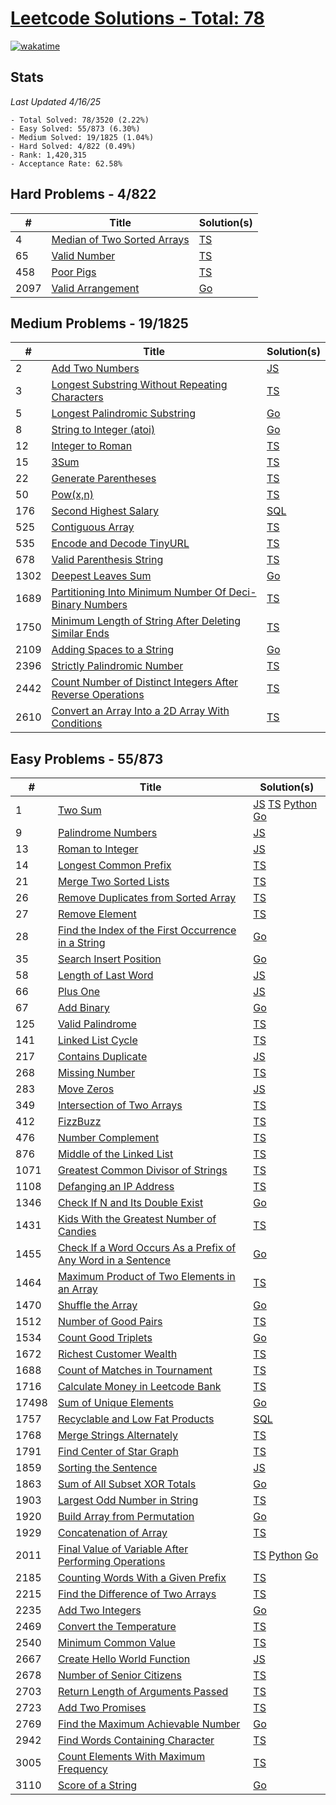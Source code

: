 # [Leetcode Solutions - Total: 78](https://leetcode.com/dickey)

[![wakatime](https://wakatime.com/badge/github/dickeyy/leetcode.svg)](https://wakatime.com/badge/github/dickeyy/leetcode)

## Stats

_Last Updated 4/16/25_

```
- Total Solved: 78/3520 (2.22%)
- Easy Solved: 55/873 (6.30%)
- Medium Solved: 19/1825 (1.04%)
- Hard Solved: 4/822 (0.49%)
- Rank: 1,420,315
- Acceptance Rate: 62.58%
```

## Hard Problems - 4/822

| #    | Title                                                                                    | Solution(s)              |
| ---- | ---------------------------------------------------------------------------------------- | ------------------------ |
| 4    | [Median of Two Sorted Arrays](https://leetcode.com/problems/median-of-two-sorted-arrays) | [TS](/hard/4/4.ts)       |
| 65   | [Valid Number](https://leetcode.com/problems/valid-number/)                              | [TS](/hard/65/65.ts)     |
| 458  | [Poor Pigs](https://leetcode.com/problems/poor-pigs)                                     | [TS](/hard/458/458.ts)   |
| 2097 | [Valid Arrangement](https://leetcode.com/problems/valid-arrangement)                     | [Go](/hard/2097/main.go) |

## Medium Problems - 19/1825

| #    | Title                                                                                                                                                  | Solution(s)                |
| ---- | ------------------------------------------------------------------------------------------------------------------------------------------------------ | -------------------------- |
| 2    | [Add Two Numbers](https://leetcode.com/problems/add-two-numbers)                                                                                       | [JS](/medium/2/2.js)       |
| 3    | [Longest Substring Without Repeating Characters](https://leetcode.com/problems/longest-substring-without-repeating-characters)                         | [TS](/medium/3/3.ts)       |
| 5    | [Longest Palindromic Substring](https://leetcode.com/problems/longest-palindromic-substring)                                                           | [Go](/medium/5/main.go)    |
| 8    | [String to Integer (atoi)](https://leetcode.com/problems/string-to-integer-atoi/)                                                                      | [Go](/medium/8/main.go)    |
| 12   | [Integer to Roman](https://leetcode.com/problems/integer-to-roman)                                                                                     | [TS](/medium/12/12.ts)     |
| 15   | [3Sum](https://leetcode.com/problems/3sum)                                                                                                             | [TS](/medium/15/15.ts)     |
| 22   | [Generate Parentheses](https://leetcode.com/problems/generate-parentheses)                                                                             | [TS](/medium/22/22.ts)     |
| 50   | [Pow(x,n)](https://leetcode.com/problems/powx-n)                                                                                                       | [TS](/medium/50/50.ts)     |
| 176  | [Second Highest Salary](https://leetcode.com/problems/second-highest-salary)                                                                           | [SQL](/medium/176/176.sql) |
| 525  | [Contiguous Array](https://leetcode.com/problems/contiguous-array)                                                                                     | [TS](/medium/525/525.ts)   |
| 535  | [Encode and Decode TinyURL](https://leetcode.com/problems/encode-and-decode-tinyurl/)                                                                  | [TS](/medium/535/535.ts)   |
| 678  | [Valid Parenthesis String](https://leetcode.com/problems/valid-parenthesis-string/description/?envType=daily-question&envId=2024-04-07)                | [TS](/medium/678/678.ts)   |
| 1302 | [Deepest Leaves Sum](https://leetcode.com/problems/deepest-leaves-sum)                                                                                 | [Go](/medium/1302/main.go) |
| 1689 | [Partitioning Into Minimum Number Of Deci-Binary Numbers](https://leetcode.com/problems/partitioning-into-minimum-number-of-deci-binary-numbers)       | [TS](/medium/1669/1689.ts) |
| 1750 | [Minimum Length of String After Deleting Similar Ends](https://leetcode.com/problems/minimum-length-of-string-after-deleting-similar-ends)             | [TS](/medium/1750/1750.ts) |
| 2109 | [Adding Spaces to a String](https://leetcode.com/problems/adding-spaces-to-a-string)                                                                   | [Go](/medium/2109/main.go) |
| 2396 | [Strictly Palindromic Number](https://leetcode.com/problems/strictly-palindromic-number)                                                               | [TS](/medium/2396/2396.ts) |
| 2442 | [Count Number of Distinct Integers After Reverse Operations](https://leetcode.com/problems/count-number-of-distinct-integers-after-reverse-operations) | [TS](/medium/2442/2442.ts) |
| 2610 | [Convert an Array Into a 2D Array With Conditions](https://leetcode.com/problems/convert-an-array-into-a-2d-array-with-conditions)                     | [TS](/medium/2610/2610.ts) |

## Easy Problems - 55/873

| #     | Title                                                                                                                                                      | Solution(s)                                                                        |
| ----- | ---------------------------------------------------------------------------------------------------------------------------------------------------------- | ---------------------------------------------------------------------------------- |
| 1     | [Two Sum](https://leetcode.com/problems/two-sum)                                                                                                           | [JS](/easy/1/1.js) [TS](/easy/1/1.ts) [Python](/easy/1/1.py) [Go](/easy/1/main.go) |
| 9     | [Palindrome Numbers](https://leetcode.com/problems/palindrome-number)                                                                                      | [JS](/easy/9/9.js)                                                                 |
| 13    | [Roman to Integer](https://leetcode.com/problems/roman-to-integer)                                                                                         | [JS](/easy/13/13.js)                                                               |
| 14    | [Longest Common Prefix](https://leetcode.com/problems/longest-common-prefix)                                                                               | [TS](/easy/14/14.ts)                                                               |
| 21    | [Merge Two Sorted Lists](https://leetcode.com/problems/merge-two-sorted-lists)                                                                             | [TS](/easy/21/21.ts)                                                               |
| 26    | [Remove Duplicates from Sorted Array](https://leetcode.com/problems/remove-duplicates-from-sorted-array)                                                   | [TS](/easy/26/26.ts)                                                               |
| 27    | [Remove Element](https://leetcode.com/problems/remove-element)                                                                                             | [TS](/easy/27/27.ts)                                                               |
| 28    | [Find the Index of the First Occurrence in a String](https://leetcode.com/problems/find-the-index-of-the-first-occurrence-in-a-string)                     | [Go](/easy/28/main.go)                                                             |
| 35    | [Search Insert Position](https://leetcode.com/problems/search-insert-position)                                                                             | [Go](/easy/35/main.go)                                                             |
| 58    | [Length of Last Word](https://leetcode.com/problems/length-of-last-word)                                                                                   | [JS](/easy/58/58.js)                                                               |
| 66    | [Plus One](https://leetcode.com/problems/plus-one)                                                                                                         | [JS](/easy/66/66.js)                                                               |
| 67    | [Add Binary](https://leetcode.com/problems/add-binary)                                                                                                     | [Go](/easy/67/main.go)                                                             |
| 125   | [Valid Palindrome](https://leetcode.com/problems/valid-palindrome)                                                                                         | [TS](/easy/125/125.ts)                                                             |
| 141   | [Linked List Cycle](https://leetcode.com/problems/linked-list-cycle)                                                                                       | [TS](/easy/141/141.ts)                                                             |
| 217   | [Contains Duplicate](https://leetcode.com/problems/contains-duplicate)                                                                                     | [JS](/easy/217/217.js)                                                             |
| 268   | [Missing Number](https://leetcode.com/problems/missing-number)                                                                                             | [TS](/easy/268/268.ts)                                                             |
| 283   | [Move Zeros](https://leetcode.com/problems/move-zeroes)                                                                                                    | [JS](/easy/283/283.js)                                                             |
| 349   | [Intersection of Two Arrays](https://leetcode.com/problems/intersection-of-two-arrays)                                                                     | [TS](/easy/349/349.ts)                                                             |
| 412   | [FizzBuzz](https://leetcode.com/problems/fizz-buzz)                                                                                                        | [TS](/easy/412/412.ts)                                                             |
| 476   | [Number Complement](https://leetcode.com/problems/number-complement)                                                                                       | [TS](/easy/476/476.ts)                                                             |
| 876   | [Middle of the Linked List](https://leetcode.com/problems/middle-of-the-linked-list)                                                                       | [TS](/easy/876/876.ts)                                                             |
| 1071  | [Greatest Common Divisor of Strings](https://leetcode.com/problems/greatest-common-divisor-of-strings)                                                     | [TS](/easy/1071/1071.ts)                                                           |
| 1108  | [Defanging an IP Address](https://leetcode.com/problems/defanging-an-ip-address)                                                                           | [TS](/easy/1108/1108.ts)                                                           |
| 1346  | [Check If N and Its Double Exist](https://leetcode.com/problems/check-if-n-and-its-double-exist)                                                           | [Go](/easy/1346/main.go)                                                           |
| 1431  | [Kids With the Greatest Number of Candies](https://leetcode.com/problems/kids-with-the-greatest-number-of-candies/)                                        | [TS](/easy/1431/1431.ts)                                                           |
| 1455  | [Check If a Word Occurs As a Prefix of Any Word in a Sentence](https://leetcode.com/problems/check-if-a-word-occurs-as-a-prefix-of-any-word-in-a-sentence) | [Go](/easy/1455/main.go)                                                           |
| 1464  | [Maximum Product of Two Elements in an Array](https://leetcode.com/problems/maximum-product-of-two-elements-in-an-array)                                   | [TS](/easy/1464/1464.ts)                                                           |
| 1470  | [Shuffle the Array](https://leetcode.com/problems/shuffle-the-array)                                                                                       | [Go](/easy/1470/main.go)                                                           |
| 1512  | [Number of Good Pairs](https://leetcode.com/problems/number-of-good-pairs/)                                                                                | [TS](/easy/1512/1512.ts)                                                           |
| 1534  | [Count Good Triplets](https://leetcode.com/problems/count-good-triplets)                                                                                   | [Go](/easy/1534/main.go)                                                           |
| 1672  | [Richest Customer Wealth](https://leetcode.com/problems/richest-customer-wealth)                                                                           | [TS](/easy/1672/1672.ts)                                                           |
| 1688  | [Count of Matches in Tournament](https://leetcode.com/problems/count-of-matches-in-tournament)                                                             | [TS](/easy/1688/1688.ts)                                                           |
| 1716  | [Calculate Money in Leetcode Bank](https://leetcode.com/problems/calculate-money-in-leetcode-bank)                                                         | [TS](/easy/1716/1716.ts)                                                           |
| 17498 | [Sum of Unique Elements](https://leetcode.com/problems/sum-of-unique-elements)                                                                             | [Go](/easy/1748/main.go)                                                           |
| 1757  | [Recyclable and Low Fat Products](https://leetcode.com/problems/recyclable-and-low-fat-products)                                                           | [SQL](/easy/1757/1757.sql)                                                         |
| 1768  | [Merge Strings Alternately](https://leetcode.com/problems/merge-strings-alternately)                                                                       | [TS](/easy/1768/1768.ts)                                                           |
| 1791  | [Find Center of Star Graph](https://leetcode.com/problems/find-center-of-star-graph)                                                                       | [TS](/easy/1791/1791.ts)                                                           |
| 1859  | [Sorting the Sentence](https://leetcode.com/problems/sorting-the-sentence)                                                                                 | [JS](/easy/1859/1859.js)                                                           |
| 1863  | [Sum of All Subset XOR Totals](https://leetcode.com/problems/sum-of-all-subset-xor-totals)                                                                 | [Go](/easy/1863/main.go)                                                           |
| 1903  | [Largest Odd Number in String](https://leetcode.com/problems/largest-odd-number-in-string)                                                                 | [TS](/easy/1903/1903.ts)                                                           |
| 1920  | [Build Array from Permutation](https://leetcode.com/problems/build-array-from-permutation)                                                                 | [Go](/easy/1920/1920/main.go)                                                      |
| 1929  | [Concatenation of Array](https://leetcode.com/problems/concatenation-of-array/)                                                                            | [TS](/easy/1929/1929.ts)                                                           |
| 2011  | [Final Value of Variable After Performing Operations](https://leetcode.com/problems/final-value-of-variable-after-performing-operations)                   | [TS](/easy/2011/2011.ts) [Python](/easy/2011/2011.py) [Go](/easy/2011/main.go)     |
| 2185  | [Counting Words With a Given Prefix](https://leetcode.com/problems/counting-words-with-a-given-prefix/)                                                    | [TS](/easy/2185/2185.ts)                                                           |
| 2215  | [Find the Difference of Two Arrays](https://leetcode.com/problems/find-the-difference-of-two-arrays/)                                                      | [TS](/easy/2215/2215.ts)                                                           |
| 2235  | [Add Two Integers](https://leetcode.com/problems/add-two-integers/)                                                                                        | [Go](/easy/2235/main.go)                                                           |
| 2469  | [Convert the Temperature](https://leetcode.com/problems/convert-the-temperature)                                                                           | [TS](/easy/2469/2469.ts)                                                           |
| 2540  | [Minimum Common Value](https://leetcode.com/problems/minimum-common-value)                                                                                 | [TS](/easy/2540/2540.ts)                                                           |
| 2667  | [Create Hello World Function](https://leetcode.com/problems/create-hello-world-function)                                                                   | [JS](/easy/2667/2667.js)                                                           |
| 2678  | [Number of Senior Citizens](https://leetcode.com/problems/number-of-senior-citizens)                                                                       | [TS](/easy/2678/2678.ts)                                                           |
| 2703  | [Return Length of Arguments Passed](https://leetcode.com/problems/return-length-of-arguments-passed)                                                       | [TS](/easy/2703/2703.ts)                                                           |
| 2723  | [Add Two Promises](https://leetcode.com/problems/add-two-promises)                                                                                         | [TS](/easy/2723/2723.ts)                                                           |
| 2769  | [Find the Maximum Achievable Number](https://leetcode.com/problems/find-the-maximum-achievable-number)                                                     | [Go](/easy/2769/main.go)                                                           |
| 2942  | [Find Words Containing Character](https://leetcode.com/problems/find-words-containing-character)                                                           | [TS](/easy/2942/2942.ts)                                                           |
| 3005  | [Count Elements With Maximum Frequency](https://leetcode.com/problems/count-elements-with-maximum-frequency)                                               | [TS](/easy/3005/3005.ts)                                                           |
| 3110  | [Score of a String](https://leetcode.com/problems/score-of-a-string/)                                                                                      | [Go](/easy/3110/main.go)                                                           |
